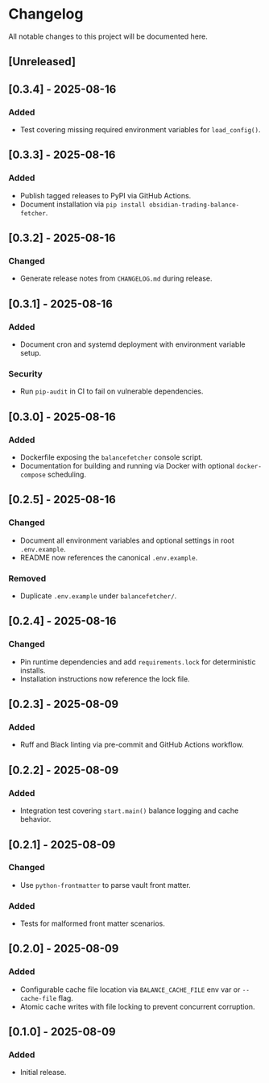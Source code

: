 # Changelog
All notable changes to this project will be documented here.

## [Unreleased]

## [0.3.4] - 2025-08-16
### Added
- Test covering missing required environment variables for `load_config()`.

## [0.3.3] - 2025-08-16
### Added
- Publish tagged releases to PyPI via GitHub Actions.
- Document installation via `pip install obsidian-trading-balance-fetcher`.

## [0.3.2] - 2025-08-16
### Changed
- Generate release notes from `CHANGELOG.md` during release.

## [0.3.1] - 2025-08-16
### Added
- Document cron and systemd deployment with environment variable setup.

### Security
- Run `pip-audit` in CI to fail on vulnerable dependencies.

## [0.3.0] - 2025-08-16
### Added
- Dockerfile exposing the `balancefetcher` console script.
- Documentation for building and running via Docker with optional `docker-compose` scheduling.

## [0.2.5] - 2025-08-16
### Changed
- Document all environment variables and optional settings in root `.env.example`.
- README now references the canonical `.env.example`.
### Removed
- Duplicate `.env.example` under `balancefetcher/`.

## [0.2.4] - 2025-08-16
### Changed
- Pin runtime dependencies and add `requirements.lock` for deterministic installs.
- Installation instructions now reference the lock file.

## [0.2.3] - 2025-08-09
### Added
- Ruff and Black linting via pre-commit and GitHub Actions workflow.

## [0.2.2] - 2025-08-09
### Added
- Integration test covering `start.main()` balance logging and cache behavior.

## [0.2.1] - 2025-08-09
### Changed
- Use `python-frontmatter` to parse vault front matter.
### Added
- Tests for malformed front matter scenarios.

## [0.2.0] - 2025-08-09
### Added
- Configurable cache file location via `BALANCE_CACHE_FILE` env var or `--cache-file` flag.
- Atomic cache writes with file locking to prevent concurrent corruption.

## [0.1.0] - 2025-08-09
### Added
- Initial release.
